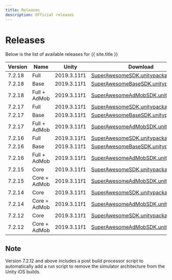 ```yaml
---
title: Releases
description: Official releases
---
```


# Releases

Below is the list of available releases for {{ site.title }}

| Version | Name | Unity | Download |
|---------|--------|------|------|
|7.2.18|Full|2019.3.11f1|[SuperAwesomeSDK.unitypackage](https://github.com/SuperAwesomeLTD/sa-unity-sdk/releases/download/7.2.18/SuperAwesomeSDK.unitypackage)|
|7.2.18|Base|2019.3.11f1|[SuperAwesomeBaseSDK.unitypackage](https://github.com/SuperAwesomeLTD/sa-unity-sdk/releases/download/7.2.18/SuperAwesomeBaseSDK.unitypackage)|
|7.2.18|Full + AdMob|2019.3.11f1|[SuperAwesomeAdMobSDK.unitypackage](https://github.com/SuperAwesomeLTD/sa-unity-sdk/releases/download/7.2.18/SuperAwesomeAdMobSDK.unitypackage)|
|7.2.17|Full|2019.3.11f1|[SuperAwesomeSDK.unitypackage](https://github.com/SuperAwesomeLTD/sa-unity-sdk/releases/download/7.2.17/SuperAwesomeSDK-7.2.17.unitypackage)|
|7.2.17|Base|2019.3.11f1|[SuperAwesomeBaseSDK.unitypackage](https://github.com/SuperAwesomeLTD/sa-unity-sdk/releases/download/7.2.17/SuperAwesomeBaseSDK-7.2.17.unitypackage)|
|7.2.17|Full + AdMob|2019.3.11f1|[SuperAwesomeAdMobSDK.unitypackage](https://github.com/SuperAwesomeLTD/sa-unity-sdk/releases/download/7.2.17/SuperAwesomeAdMobSDK-7.2.17.unitypackage)|
|7.2.16|Full|2019.3.11f1|[SuperAwesomeSDK.unitypackage](https://github.com/SuperAwesomeLTD/sa-unity-sdk/releases/download/7.2.16/SuperAwesomeSDK-7.2.16.unitypackage)|
|7.2.16|Base|2019.3.11f1|[SuperAwesomeBaseSDK.unitypackage](https://github.com/SuperAwesomeLTD/sa-unity-sdk/releases/download/7.2.16/SuperAwesomeBaseSDK-7.2.16.unitypackage)|
|7.2.16|Full + AdMob|2019.3.11f1|[SuperAwesomeAdMobSDK.unitypackage](https://github.com/SuperAwesomeLTD/sa-unity-sdk/releases/download/7.2.16/SuperAwesomeAdMobSDK-7.2.16.unitypackage)|
|7.2.15|Core|2019.3.11f1|[SuperAwesomeSDK.unitypackage](https://github.com/SuperAwesomeLTD/sa-unity-sdk/releases/download/7.2.15/SuperAwesomeSDK-7.2.15.Unity.full.unitypackage)|
|7.2.15|Core + AdMob|2019.3.11f1|  [SuperAwesomeAdMobSDK.unitypackage](https://github.com/SuperAwesomeLTD/sa-unity-sdk/releases/download/7.2.15/SuperAwesomeAdMobSDK-7.2.15.Unity.full.unitypackage)|
|7.2.14|Core|2019.3.11f1|[SuperAwesomeSDK.unitypackage](https://github.com/SuperAwesomeLTD/sa-unity-sdk/releases/download/7.2.14/SuperAwesomeSDK-7.2.14.Unity.full.unitypackage)|
|7.2.14|Core + AdMob|2019.3.11f1|  [SuperAwesomeAdMobSDK.unitypackage](https://github.com/SuperAwesomeLTD/sa-unity-sdk/releases/download/7.2.14/SuperAwesomeAdMobSDK-7.2.14.Unity.full.unitypackage)|
|7.2.12|Core|2019.3.11f1|[SuperAwesomeSDK.unitypackage](https://github.com/SuperAwesomeLTD/sa-unity-sdk/releases/download/7.2.12/SuperAwesomeSDK-7.2.12.Unity.full.unitypackage)|
|7.2.12|Core + AdMob|2019.3.11f1|  [SuperAwesomeAdMobSDK.unitypackage](https://github.com/SuperAwesomeLTD/sa-unity-sdk/releases/download/7.2.12/SuperAwesomeAdMobSDK-7.2.12.Unity.full.unitypackage)|

## Note

Version 7.2.12 and above includes a post build processor script to automatically add a run script to remove the simulator architecture from the Unity iOS builds.
